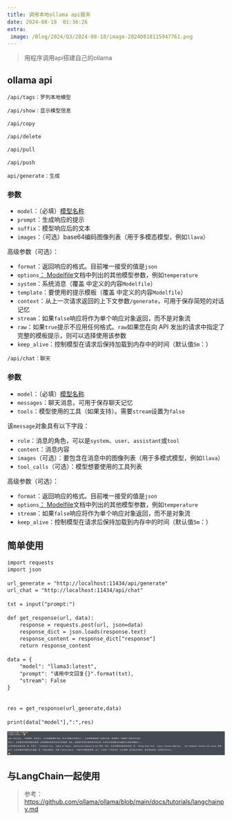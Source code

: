 ```yaml
---
title: 调用本地ollama api服务
date: 2024-08-18  01:36:26 
extra:
 image: /Blog/2024/Q3/2024-08-18/image-20240818115947761.png
---
```


> 用程序调用api搭建自己的ollama

## ollama api

```
/api/tags：罗列本地模型
```

```
/api/show：显示模型信息
```

```
/api/copy
```

```
/api/delete
```

```
/api/pull
```

```
/api/push
```



````
api/generate：生成
````

### 参数

- `model`：（必填）[模型名称](https://github.com/ollama/ollama/blob/main/docs/api.md#model-names)
- `prompt`：生成响应的提示
- `suffix`：模型响应后的文本
- `images`：（可选）base64编码图像列表（用于多模态模型，例如`llava`）

高级参数（可选）：

- `format`：返回响应的格式。目前唯一接受的值是`json`
- `options`[： Modelfile](https://github.com/ollama/ollama/blob/main/docs/modelfile.md#valid-parameters-and-values)文档中列出的其他模型参数，例如`temperature`
- `system`：系统消息（覆盖 中定义的内容`Modelfile`）
- `template`：要使用的提示模板（覆盖 中定义的内容`Modelfile`）
- `context`：从上一次请求返回的上下文参数`/generate`，可用于保存简短的对话记忆
- `stream`：如果`false`响应将作为单个响应对象返回，而不是对象流
- `raw`：如果`true`提示不应用任何格式。`raw`如果您在向 API 发出的请求中指定了完整的模板提示，则可以选择使用该参数
- `keep_alive`：控制模型在请求后保持加载到内存中的时间（默认值`5m`：）



```
/api/chat：聊天
```

### 参数

- `model`：（必填）[模型名称](https://github.com/ollama/ollama/blob/main/docs/api.md#model-names)
- `messages`：聊天消息，可用于保存聊天记忆
- `tools`：模型使用的工具（如果支持）。需要`stream`设置为`false`

该`message`对象具有以下字段：

- `role`：消息的角色，可以是`system`、`user`、`assistant`或`tool`
- `content`：消息内容
- `images`（可选）：要包含在消息中的图像列表（用于多模式模型，例如`llava`）
- `tool_calls`（可选）：模型想要使用的工具列表

高级参数（可选）：

- `format`：返回响应的格式。目前唯一接受的值是`json`
- `options`[： Modelfile](https://github.com/ollama/ollama/blob/main/docs/modelfile.md#valid-parameters-and-values)文档中列出的其他模型参数，例如`temperature`
- `stream`：如果`false`响应将作为单个响应对象返回，而不是对象流
- `keep_alive`：控制模型在请求后保持加载到内存中的时间（默认值`5m`：）



## 简单使用

```
import requests
import json

url_generate = "http://localhost:11434/api/generate"
url_chat = "http://localhost:11434/api/chat"

txt = input("prompt:")

def get_response(url, data):
    response = requests.post(url, json=data)
    response_dict = json.loads(response.text)
    response_content = response_dict["response"]
    return response_content

data = {
    "model": "llama3:latest",
    "prompt": "请用中文回复{}".format(txt),
    "stream": False
}


res = get_response(url_generate,data)

print(data["model"],":",res)
```

![image-20240818115947761](image-20240818115947761.png)

## 与LangChain一起使用

> 参考：https://github.com/ollama/ollama/blob/main/docs/tutorials/langchainpy.md
